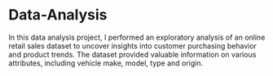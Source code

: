 # Data-Analysis
In this data analysis project, I performed an exploratory analysis of an online retail sales dataset to uncover insights into customer purchasing behavior and product trends. The dataset provided valuable information on various attributes, including vehicle make, model, type and origin.
